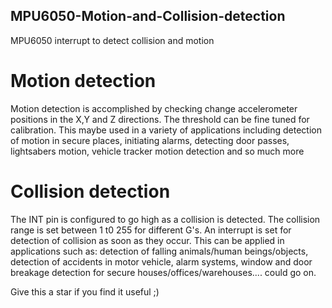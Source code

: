 ## MPU6050-Motion-and-Collision-detection
MPU6050 interrupt to detect collision and motion


# Motion detection
Motion detection is accomplished by checking change accelerometer positions in the X,Y and Z directions. The threshold can be fine tuned for calibration.
This maybe used in a variety of applications including detection of motion in secure places, initiating alarms, detecting door passes, lightsabers motion, vehicle tracker motion detection and so much more
 

# Collision detection 
The INT pin is configured to go high as a collision is detected. The collision range is set between 1 t0 255 for different  G's.
An interrupt is set for detection of collision as soon as they occur.
This can be applied in applications such as: detection of falling animals/human beings/objects, detection of accidents in motor vehicle, alarm systems, window and door breakage detection for secure houses/offices/warehouses.... could go on.


Give this a star if you find it useful ;)